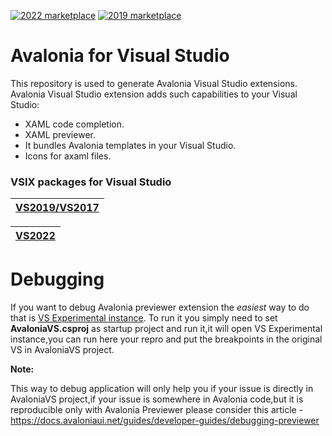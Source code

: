 [![2022 marketplace](https://img.shields.io/visual-studio-marketplace/v/AvaloniaTeam.AvaloniaVS.svg?label=2022-Marketplace)](https://marketplace.visualstudio.com/items?itemName=AvaloniaTeam.AvaloniaVS)
[![2019 marketplace](https://img.shields.io/visual-studio-marketplace/v/AvaloniaTeam.AvaloniaforVisualStudio.svg?label=2019-Marketplace)](https://marketplace.visualstudio.com/items?itemName=AvaloniaTeam.AvaloniaforVisualStudio)
# Avalonia for Visual Studio
This repository is used to generate Avalonia Visual Studio extensions.
Avalonia Visual Studio extension adds such capabilities to your Visual Studio:
- XAML code completion.
- XAML previewer.
- It bundles Avalonia templates in your Visual Studio.
- Icons for axaml files.

### VSIX packages for Visual Studio
| [VS2019/VS2017](https://marketplace.visualstudio.com/items?itemName=AvaloniaTeam.AvaloniaforVisualStudio) | 
| ------------- |

| [VS2022](https://marketplace.visualstudio.com/items?itemName=AvaloniaTeam.AvaloniaVS) |
| ------------- |

# Debugging
If you want to debug Avalonia previewer extension the *easiest* way to do that is [VS Experimental instance](https://docs.microsoft.com/en-us/visualstudio/extensibility/the-experimental-instance?view=vs-2019).
To run it you simply need to set **AvaloniaVS.csproj** as startup project and run it,it will open VS Experimental instance,you can run here your repro and put the breakpoints in the original VS in AvaloniaVS project.

**Note:**

This way to debug application will only help you if your issue is directly in AvaloniaVS project,if your issue is somewhere in Avalonia code,but it is reproducible only with Avalonia Previewer please consider this article -
https://docs.avaloniaui.net/guides/developer-guides/debugging-previewer
